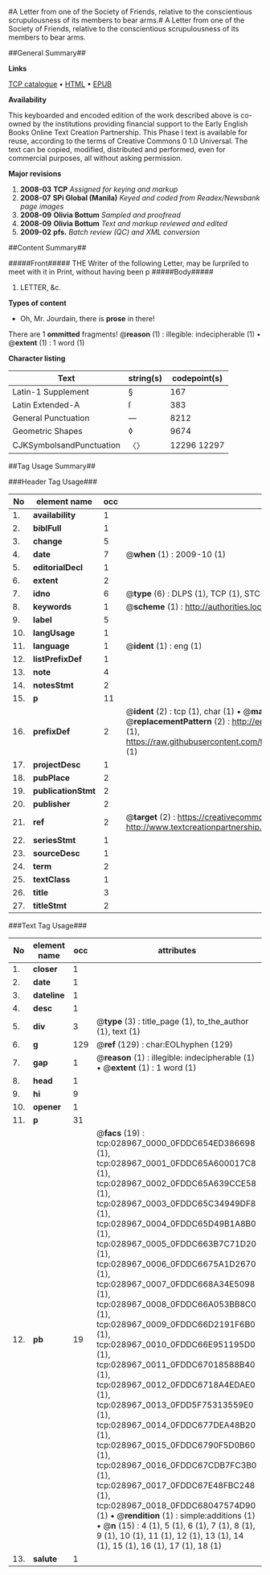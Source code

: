 #A Letter from one of the Society of Friends, relative to the conscientious scrupulousness of its members to bear arms.#
A Letter from one of the Society of Friends, relative to the conscientious scrupulousness of its members to bear arms.

##General Summary##

**Links**

[TCP catalogue](http://www.ota.ox.ac.uk/tcp/)  • 
[HTML](http://tei.it.ox.ac.uk/tcp/Texts-HTML/free/N21/N21980.html)  • 
[EPUB](http://tei.it.ox.ac.uk/tcp/Texts-EPUB/free/N21/N21980.epub)

**Availability**

This keyboarded and encoded edition of the
	       work described above is co-owned by the institutions
	       providing financial support to the Early English Books
	       Online Text Creation Partnership. This Phase I text is
	       available for reuse, according to the terms of Creative
	       Commons 0 1.0 Universal. The text can be copied,
	       modified, distributed and performed, even for
	       commercial purposes, all without asking permission.

**Major revisions**

1. __2008-03__ __TCP__ *Assigned for keying and markup*
1. __2008-07__ __SPi Global (Manila)__ *Keyed and coded from Readex/Newsbank page images*
1. __2008-09__ __Olivia Bottum__ *Sampled and proofread*
1. __2008-09__ __Olivia Bottum__ *Text and markup reviewed and edited*
1. __2009-02__ __pfs.__ *Batch review (QC) and XML conversion*

##Content Summary##

#####Front#####
THE Writer of the following Letter, may be ſurpriſed to meet with it in Print, without having been p
#####Body#####

1. LETTER, &c.

**Types of content**

  * Oh, Mr. Jourdain, there is **prose** in there!

There are 1 **ommitted** fragments! 
 @__reason__ (1) : illegible: indecipherable (1)  •  @__extent__ (1) : 1 word (1)

**Character listing**


|Text|string(s)|codepoint(s)|
|---|---|---|
|Latin-1 Supplement|§|167|
|Latin Extended-A|ſ|383|
|General Punctuation|—|8212|
|Geometric Shapes|◊|9674|
|CJKSymbolsandPunctuation|〈〉|12296 12297|

##Tag Usage Summary##

###Header Tag Usage###

|No|element name|occ|attributes|
|---|---|---|---|
|1.|__availability__|1||
|2.|__biblFull__|1||
|3.|__change__|5||
|4.|__date__|7| @__when__ (1) : 2009-10 (1)|
|5.|__editorialDecl__|1||
|6.|__extent__|2||
|7.|__idno__|6| @__type__ (6) : DLPS (1), TCP (1), STC (1), NOTIS (1), IMAGE-SET (1), EVANS-CITATION (1)|
|8.|__keywords__|1| @__scheme__ (1) : http://authorities.loc.gov/ (1)|
|9.|__label__|5||
|10.|__langUsage__|1||
|11.|__language__|1| @__ident__ (1) : eng (1)|
|12.|__listPrefixDef__|1||
|13.|__note__|4||
|14.|__notesStmt__|2||
|15.|__p__|11||
|16.|__prefixDef__|2| @__ident__ (2) : tcp (1), char (1)  •  @__matchPattern__ (2) : ([0-9\-]+):([0-9IVX]+) (1), (.+) (1)  •  @__replacementPattern__ (2) : http://eebo.chadwyck.com/downloadtiff?vid=$1&page=$2 (1), https://raw.githubusercontent.com/textcreationpartnership/Texts/master/tcpchars.xml#$1 (1)|
|17.|__projectDesc__|1||
|18.|__pubPlace__|2||
|19.|__publicationStmt__|2||
|20.|__publisher__|2||
|21.|__ref__|2| @__target__ (2) : https://creativecommons.org/publicdomain/zero/1.0/ (1), http://www.textcreationpartnership.org/docs/. (1)|
|22.|__seriesStmt__|1||
|23.|__sourceDesc__|1||
|24.|__term__|2||
|25.|__textClass__|1||
|26.|__title__|3||
|27.|__titleStmt__|2||


###Text Tag Usage###

|No|element name|occ|attributes|
|---|---|---|---|
|1.|__closer__|1||
|2.|__date__|1||
|3.|__dateline__|1||
|4.|__desc__|1||
|5.|__div__|3| @__type__ (3) : title_page (1), to_the_author (1), text (1)|
|6.|__g__|129| @__ref__ (129) : char:EOLhyphen (129)|
|7.|__gap__|1| @__reason__ (1) : illegible: indecipherable (1)  •  @__extent__ (1) : 1 word (1)|
|8.|__head__|1||
|9.|__hi__|9||
|10.|__opener__|1||
|11.|__p__|31||
|12.|__pb__|19| @__facs__ (19) : tcp:028967_0000_0FDDC654ED386698 (1), tcp:028967_0001_0FDDC65A600017C8 (1), tcp:028967_0002_0FDDC65A639CCE58 (1), tcp:028967_0003_0FDDC65C34949DF8 (1), tcp:028967_0004_0FDDC65D49B1A8B0 (1), tcp:028967_0005_0FDDC663B7C71D20 (1), tcp:028967_0006_0FDDC6675A1D2670 (1), tcp:028967_0007_0FDDC668A34E5098 (1), tcp:028967_0008_0FDDC66A053BB8C0 (1), tcp:028967_0009_0FDDC66D2191F6B0 (1), tcp:028967_0010_0FDDC66E951195D0 (1), tcp:028967_0011_0FDDC67018588B40 (1), tcp:028967_0012_0FDDC6718A4EDAE0 (1), tcp:028967_0013_0FDD5F75313559E0 (1), tcp:028967_0014_0FDDC677DEA48B20 (1), tcp:028967_0015_0FDDC6790F5D0B60 (1), tcp:028967_0016_0FDDC67CDB7FC3B0 (1), tcp:028967_0017_0FDDC67E48FBC248 (1), tcp:028967_0018_0FDDC68047574D90 (1)  •  @__rendition__ (1) : simple:additions (1)  •  @__n__ (15) : 4 (1), 5 (1), 6 (1), 7 (1), 8 (1), 9 (1), 10 (1), 11 (1), 12 (1), 13 (1), 14 (1), 15 (1), 16 (1), 17 (1), 18 (1)|
|13.|__salute__|1||
